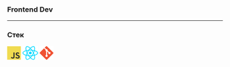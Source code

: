 ### Frontend Dev

***

### Стек
<img src='icons/javascript.png'>       <img src='icons/react.png'>       <img src='icons/git.png'>

